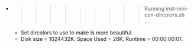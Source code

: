 * >>>>>>>>> Running inst-min-con-dircolors.sh ...
  * Set dircolors to use  to make ls more beautiful.
  * Disk size = 1024432K. Space Used = 28K. Runtime = 00:00:00:01.
